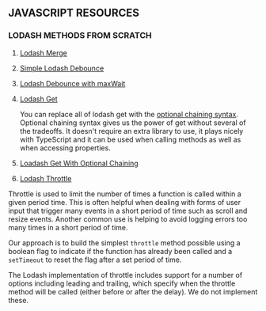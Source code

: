 ## JAVASCRIPT RESOURCES

### LODASH METHODS FROM SCRATCH

1. [Lodash Merge](./Lodash%20Merge)
2. [Simple Lodash Debounce](./Lodash%20Debounce/debounce.js)
3. [Lodash Debounce with maxWait](./Lodash%20Debounce/debounce-maxwait.js)
4. [Lodash Get](./Lodash%20Get/get.js)

   You can replace all of lodash get with the [optional chaining syntax](https://developer.mozilla.org/en-US/docs/Web/JavaScript/Reference/Operators/Optional_chaining). Optional chaining syntax gives us the power of get without several of the tradeoffs. It doesn't require an extra library to use, it plays nicely with TypeScript and it can be used when calling methods as well as when accessing properties.

5. [Loadash Get With Optional Chaining](./Lodash%20Get/optional-chaining.js)

6. [Lodash Throttle](./Lodash%20Throttle)

Throttle is used to limit the number of times a function is called within a given period time. This is often helpful when dealing with forms of user input that trigger many events in a short period of time such as scroll and resize events. Another common use is helping to avoid logging errors too many times in a short period of time.

Our approach is to build the simplest `throttle` method possible using a boolean flag to indicate if the function has already been called and a `setTimeout` to reset the flag after a set period of time.

The Lodash implementation of throttle includes support for a number of options including leading and trailing, which specify when the throttle method will be called (either before or after the delay). We do not implement these.
